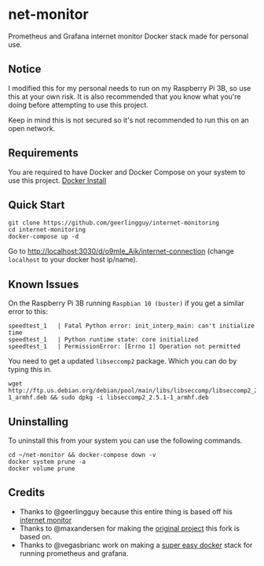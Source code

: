 # net-monitor
Prometheus and Grafana internet monitor Docker stack made for personal use.

## Notice
I modified this for my personal needs to run on my Raspberry Pi 3B, so use this at your own risk. It is also recommended that you know what you're doing before attempting to use this project.

Keep in mind this is not secured so it's not recommended to run this on an open network.

## Requirements
You are required to have Docker and Docker Compose on your system to use this project. [Docker Install](https://dev.to/elalemanyo/how-to-install-docker-and-docker-compose-on-raspberry-pi-1mo)

## Quick Start
```
git clone https://github.com/geerlingguy/internet-monitoring
cd internet-monitoring
docker-compose up -d
```

Go to [http://localhost:3030/d/o9mIe_Aik/internet-connection](http://localhost:3030/d/o9mIe_Aik/internet-connection) (change `localhost` to your docker host ip/name).

## Known Issues
On the Raspberry Pi 3B running `Raspbian 10 (buster)` if you get a similar error to this:
```
speedtest_1   | Fatal Python error: init_interp_main: can't initialize time
speedtest_1   | Python runtime state: core initialized
speedtest_1   | PermissionError: [Errno 1] Operation not permitted
```

You need to get a updated `libseccomp2` package. Which you can do by typing this in.
```
wget http://ftp.us.debian.org/debian/pool/main/libs/libseccomp/libseccomp2_2.5.1-1_armhf.deb && sudo dpkg -i libseccomp2_2.5.1-1_armhf.deb
```

## Uninstalling
To uninstall this from your system you can use the following commands.
```
cd ~/net-monitor && docker-compose down -v
docker system prune -a
docker volume prune
```

## Credits
* Thanks to @geerlingguy because this entire thing is based off his [internet monitor](https://github.com/geerlingguy/internet-pi)
* Thanks to @maxandersen for making the [original project](https://github.com/maxandersen/internet-monitoring) this fork is based on.
* Thanks to @vegasbrianc work on making a [super easy docker](https://github.com/vegasbrianc/github-monitoring) stack for running prometheus and grafana.
